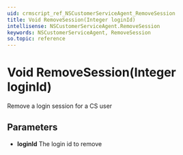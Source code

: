 ```yaml
---
uid: crmscript_ref_NSCustomerServiceAgent_RemoveSession
title: Void RemoveSession(Integer loginId)
intellisense: NSCustomerServiceAgent.RemoveSession
keywords: NSCustomerServiceAgent, RemoveSession
so.topic: reference
---
```


# Void RemoveSession(Integer loginId)

Remove a login session for a CS user

## Parameters

* **loginId** The login id to remove
